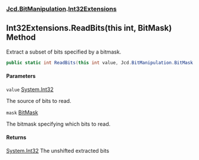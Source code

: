 ### [Jcd.BitManipulation](Jcd.BitManipulation.md 'Jcd.BitManipulation').[Int32Extensions](Jcd.BitManipulation.Int32Extensions.md 'Jcd.BitManipulation.Int32Extensions')

## Int32Extensions.ReadBits(this int, BitMask) Method

Extract a subset of bits specified by a bitmask.

```csharp
public static int ReadBits(this int value, Jcd.BitManipulation.BitMask mask);
```
#### Parameters

<a name='Jcd.BitManipulation.Int32Extensions.ReadBits(thisint,Jcd.BitManipulation.BitMask).value'></a>

`value` [System.Int32](https://docs.microsoft.com/en-us/dotnet/api/System.Int32 'System.Int32')

The source of bits to read.

<a name='Jcd.BitManipulation.Int32Extensions.ReadBits(thisint,Jcd.BitManipulation.BitMask).mask'></a>

`mask` [BitMask](Jcd.BitManipulation.BitMask.md 'Jcd.BitManipulation.BitMask')

The bitmask specifying which bits to read.

#### Returns
[System.Int32](https://docs.microsoft.com/en-us/dotnet/api/System.Int32 'System.Int32')
The unshifted extracted bits